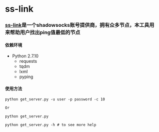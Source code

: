 # ss-link

### [ss-link]("www.ss-link.com")是一个shadowsocks账号提供商，拥有众多节点，本工具用来帮助用户找出ping值最低的节点

#### 依赖环境
* Python 2.7.10
	* requests
	* tqdm
	* lxml
	* pyping

#### 使用方法


```
python get_server.py -u user -p password -c 10

Or

python get_server.py
```

```
python get_server.py -h # to see more help
```